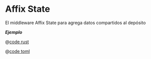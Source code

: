 # Affix State

El middleware Affix State para agrega datos compartidos al depósito

_**Ejemplo**_

<CodeGroup>
  <CodeGroupItem title="main.rs" active>

@[code rust](../../../../codes/affix-state/src/main.rs)

  </CodeGroupItem>
  <CodeGroupItem title="Cargo.toml">

@[code toml](../../../../codes/affix-state/Cargo.toml)

  </CodeGroupItem>
</CodeGroup>
